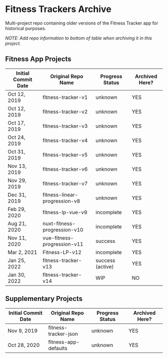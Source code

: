 # Fitness Trackers Archive

Multi-project repo containing older versions of the Fitness Tracker app for historical purposes.

_NOTE: Add repo information to bottom of table when archiving it in this project._

## Fitness App Projects

Initial Commit Date | Original Repo Name | Progress Status | Archived Here?
--- | --- | --- | ---
Oct 12, 2019 | fitness-tracker-v1 | unknown | YES
Oct 12, 2019 | fitness-tracker-v2 | unknown | YES
Oct 17, 2019 | fitness-tracker-v3 | unknown | YES
Oct 24, 2019 | fitness-tracker-v4 | unknown | YES
Oct 31, 2019 | fitness-tracker-v5 | unknown | YES
Nov 13, 2019 | fitness-tracker-v6 | unknown | YES
Nov 29, 2019 | fitness-tracker-v7 | unknown | YES
Dec 31, 2019 | fitness-linear-progression-v8 | unknown | YES
Feb 29, 2020 | fitness-lp-vue-v9 | incomplete | YES
Aug 21, 2020 | nuxt-fitness-progression-v10 | incomplete | YES
Nov 11, 2020 | vue-fitness-progression-v11 | success | YES
Mar 2, 2021 | Fitness-LP-v12 | incomplete | YES
Jan 25, 2022 | fitness-tracker-v13 | success (active) | YES
Jan 30, 2022 | fitness-tracker-v14 | WIP | NO

## Supplementary Projects

Initial Commit Date | Original Repo Name | Progress Status | Archived Here?
--- | --- | --- | ---
Nov 9, 2019 | fitness-tracker-json | unknown | YES
Oct 28, 2020 | fitness-app-defaults | unknown | YES
